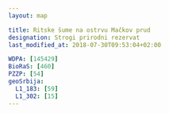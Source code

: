 ```yaml
---
layout: map

title: Ritske šume na ostrvu Mačkov prud
designation: Strogi prirodni rezervat
last_modified_at: 2018-07-30T09:53:04+02:00

WDPA: [145429]
BioRaS: [460]
PZZP: [54]
geoSrbija:
  L1_183: [59]
  L1_302: [15]
---
```

